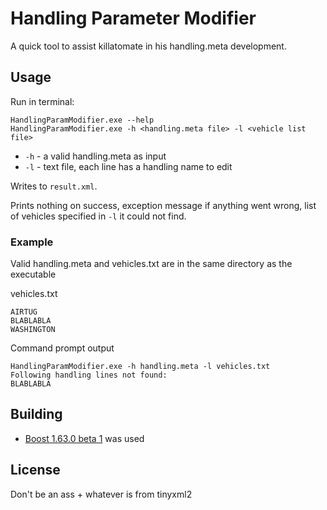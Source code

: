 Handling Parameter Modifier
=========================
A quick tool to assist killatomate in his handling.meta development.

## Usage
Run in terminal:
```
HandlingParamModifier.exe --help
HandlingParamModifier.exe -h <handling.meta file> -l <vehicle list file>
```

* ```-h``` - a valid handling.meta as  input
* ```-l``` - text file, each line has a handling name to edit

Writes to ```result.xml```.

Prints nothing on success, exception message if anything went wrong,
list of vehicles specified in ```-l``` it could not find.

### Example
Valid handling.meta and vehicles.txt are in the same directory as the executable

vehicles.txt
```
AIRTUG
BLABLABLA
WASHINGTON
```

Command prompt output
```
HandlingParamModifier.exe -h handling.meta -l vehicles.txt
Following handling lines not found:
BLABLABLA

```


## Building

* [Boost 1.63.0 beta 1](http://www.boost.org/users/history/version_1_63_0.html) was used

## License

Don't be an ass + whatever is from tinyxml2
